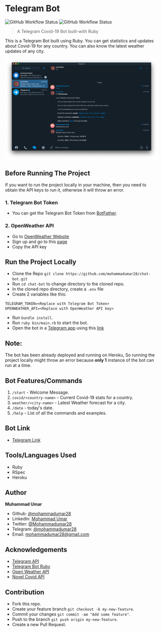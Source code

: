 # Telegram Bot

![GitHub Workflow Status](https://img.shields.io/github/workflow/status/mohammadumar28/chat-bot/Tests?label=RSpec)  ![GitHub Workflow Status](https://img.shields.io/github/workflow/status/mohammadumar28/chat-bot/Linters?label=RuboCop)

> A Telegram Covid-19 Bot built-with Ruby

This is a Telegram Bot built using Ruby. You can get statistics and updates about Covid-19 for any country. You can also know the latest weather updates of any city.

![screenshot](./assets/screenshot.png)

## Before Running The Project

If you want to run the project locally in your machine, then you need to obtain the API keys to run it, otherwise it will throw an error.

### 1. Telegram Bot Token

* You can get the Telegram Bot Token from [BotFather](https://core.telegram.org/bots#6-botfather).

### 2. OpenWeather API

* Go to [OpenWeather Website](https://openweathermap.org/)
* Sign up and go to this [page](https://home.openweathermap.org/api_keys)
* Copy the API key

## Run the Project Locally

* Clone the Repo `git clone https://github.com/mohammadumar28/chat-bot.git`
* Run `cd chat-bot` to change directory to the cloned repo.
* In the cloned repo directory, create a `.env` file
* Create 2 variables like this:

```
TELEGRAM_TOKEN=<Replace with Telegram Bot Token>
OPENWEATHER_API=<Replace with OpenWeather API key>
```
* Run `bundle install`.
* Run `ruby bin/main.rb` to start the bot.
* Open the bot in a [Telegram app](https://telegram.org/apps) using this [link](https://t.me/chingani_bot)

## Note:

The bot has been already deployed and running on Heroku, So running the project locally might throw an error because **only 1** instance of the bot can run at a time.

## Bot Features/Commands

1. `/start` - Welcome Message.
2. `covid/<country-name>` - Current Covid-19 stats for a country.
3. `weather/<city-name>` - Latest Weather forecast for a city.
4. `/date` - today's date.
5. `/help` - List of all the commands and examples.

## Bot Link

* [Telegram Link](https://t.me/chingani_bot)

## Tools/Languages Used

* Ruby
* RSpec
* Heroku

## Author

**Muhammad Umar**
- Github: [@mohammadumar28](https://github.com/mohammadumar28)
- LinkedIn: [Mohammad Umar](https://www.linkedin.com/in/mohammadumar28/)
- Twitter: [@Mohammadumar28](https://twitter.com/Mohammadumar28)
- Telegram: [@mohammadumar28](https://t.me/mohammadumar28)
- Email: [mohammadumar28@gmail.com](mailto:mohammadumar28@gmail.com)

## Acknowledgements

* [Telegram API](https://core.telegram.org/api)
* [Telegram Bot Ruby](https://github.com/atipugin/telegram-bot-ruby)
* [Open Weather API](https://openweathermap.org/)
* [Novel Covid API](https://github.com/NovelCOVID/API)

## Contribution

* Fork this repo.
* Create your feature branch `git checkout -b my-new-feature`.
* Commit your changes `git commit -am "Add some feature"`.
* Push to the branch `git push origin my-new-feature`.
* Create a new Pull Request.
